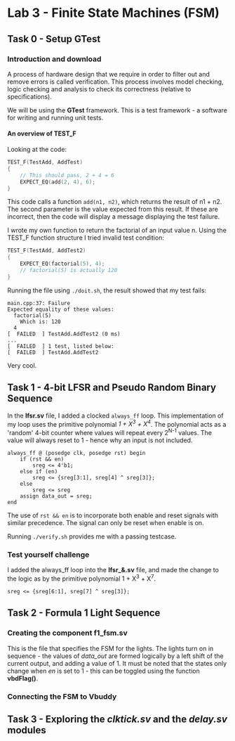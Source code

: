 # Lab 3 - Finite State Machines (FSM)
## Task 0 - Setup GTest

### Introduction and download
A process of hardware design that we require in order to filter out and remove errors is called verification. This process involves model checking, logic checking and analysis to check its correctness (relative to specifications).

We will be using the **GTest** framework. This is a test framework - a software for writing and running unit tests.

#### An overview of TEST_F
Looking at the code:

```cpp
TEST_F(TestAdd, AddTest)
{
    // This should pass, 2 + 4 = 6
    EXPECT_EQ(add(2, 4), 6);
}
```

This code calls a function `add(n1, n2)`, which returns the result of n1 + n2. The second parameter is the value expected from this result. If these are incorrect, then the code will display a message displaying the test failure.

I wrote my own function to return the factorial of an input value n. Using the TEST_F function structure I tried invalid test condition:

```cpp
TEST_F(TestAdd, AddTest2)
{
    EXPECT_EQ(factorial(5), 4);
    // factorial(5) is actually 120
}
```

Running the file using `./doit.sh`, the result showed that my test fails:

```
main.cpp:37: Failure
Expected equality of these values:
  factorial(5)
    Which is: 120
  4
[  FAILED  ] TestAdd.AddTest2 (0 ms)
...
[  FAILED  ] 1 test, listed below:
[  FAILED  ] TestAdd.AddTest2
```

Very cool.

## Task 1 - 4-bit LFSR and Pseudo Random Binary Sequence
In the **lfsr.sv** file, I added a clocked `always_ff` loop. This implementation of my loop uses the primitive polynomial *1 + X<sup>3</sup> + X<sup>4</sup>*. The polynomial acts as a 'random' 4-bit counter where values will repeat every 2<sup>N-1</sup> values. The value will always reset to 1 - hence why an input is not included.

```
always_ff @ (posedge clk, posedge rst) begin
    if (rst && en)
        sreg <= 4'b1;
    else if (en)
        sreg <= {sreg[3:1], sreg[4] ^ sreg[3]};
    else
        sreg <= sreg
    assign data_out = sreg;
end
```
The use of `rst && en` is to incorporate both enable and reset signals with similar precedence. The signal can only be reset when enable is on.

Running `./verify.sh` provides me with a passing testcase. 

### Test yourself challenge
I added the always_ff loop into the **lfsr_&.sv** file, and made the change to the logic as by the primitive polynomial 1 + X<sup>3</sup> + X<sup>7</sup>.
``` 
sreg <= {sreg[6:1], sreg[7] ^ sreg[3]};
```

## Task 2 - Formula 1 Light Sequence

### Creating the component f1_fsm.sv
This is the file that specifies the FSM for the lights. The lights turn on in sequence - the values of *data_out* are formed logically by a left shift of the current output, and adding a value of 1. It must be noted that the states only change when *en* is set to 1 - this can be toggled using the function **vbdFlag()**.


### Connecting the FSM to Vbuddy


## Task 3 - Exploring the *clktick.sv* and the *delay.sv* modules
